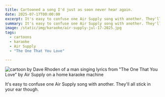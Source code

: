 ```yaml
---
title: Cartooned a song I'd just as soon never hear again.
date: 2025-07-17T00:00:00
excerpt: It's easy to confuse one Air Supply song with another. They'll all stick in your ear though.
summary: It's easy to confuse one Air Supply song with another. They'll all stick in your ear though.
image: /static/img/karaoke/air-supply-jul-17-2025.jpg
tags:
  - cartoons
  - karaoke
  - Air Supply
  - "The One That You Love"

---
```


![cartoon by Dave Rhoden of a man singing lyrics from "The One That You Love" by Air Supply on a home karaoke machine](/static/img/karaoke/air-supply-jul-17-2025.jpg)

It's easy to confuse one Air Supply song with another. They'll all stick in your ear though.